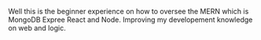 Well this is the beginner experience on how to oversee the MERN which is MongoDB Expree React and Node. Improving my developement knowledge on web and logic.
